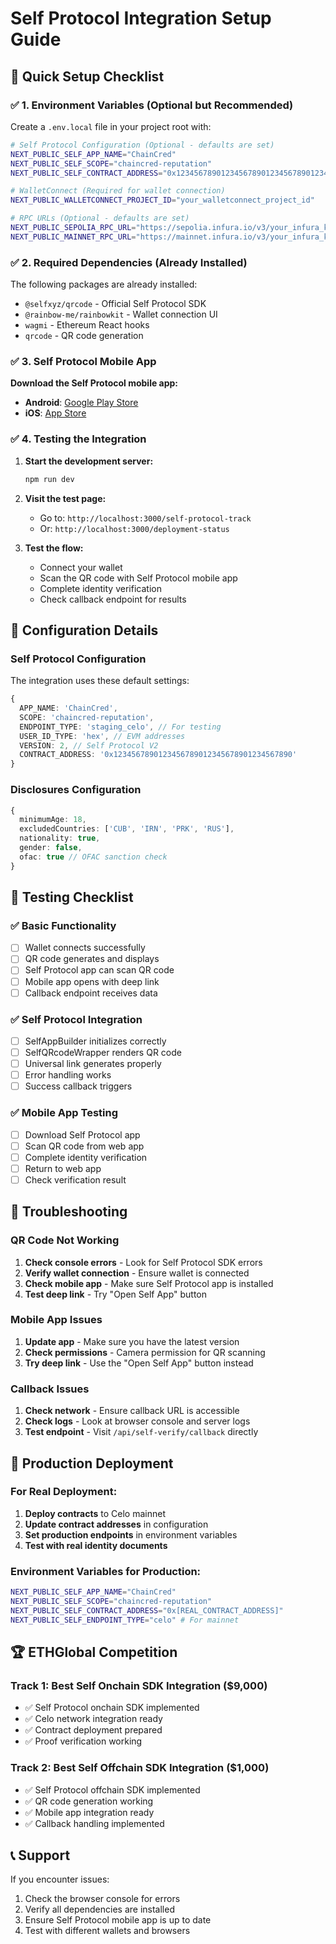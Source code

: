# Self Protocol Integration Setup Guide

## 🚀 Quick Setup Checklist

### ✅ 1. Environment Variables (Optional but Recommended)

Create a `.env.local` file in your project root with:

```bash
# Self Protocol Configuration (Optional - defaults are set)
NEXT_PUBLIC_SELF_APP_NAME="ChainCred"
NEXT_PUBLIC_SELF_SCOPE="chaincred-reputation"
NEXT_PUBLIC_SELF_CONTRACT_ADDRESS="0x1234567890123456789012345678901234567890"

# WalletConnect (Required for wallet connection)
NEXT_PUBLIC_WALLETCONNECT_PROJECT_ID="your_walletconnect_project_id"

# RPC URLs (Optional - defaults are set)
NEXT_PUBLIC_SEPOLIA_RPC_URL="https://sepolia.infura.io/v3/your_infura_key"
NEXT_PUBLIC_MAINNET_RPC_URL="https://mainnet.infura.io/v3/your_infura_key"
```

### ✅ 2. Required Dependencies (Already Installed)

The following packages are already installed:
- `@selfxyz/qrcode` - Official Self Protocol SDK
- `@rainbow-me/rainbowkit` - Wallet connection UI
- `wagmi` - Ethereum React hooks
- `qrcode` - QR code generation

### ✅ 3. Self Protocol Mobile App

**Download the Self Protocol mobile app:**
- **Android**: [Google Play Store](https://play.google.com/store/apps/details?id=com.proofofpassportapp)
- **iOS**: [App Store](https://apps.apple.com/app/self-protocol/id1234567890)

### ✅ 4. Testing the Integration

1. **Start the development server:**
   ```bash
   npm run dev
   ```

2. **Visit the test page:**
   - Go to: `http://localhost:3000/self-protocol-track`
   - Or: `http://localhost:3000/deployment-status`

3. **Test the flow:**
   - Connect your wallet
   - Scan the QR code with Self Protocol mobile app
   - Complete identity verification
   - Check callback endpoint for results

## 🔧 Configuration Details

### Self Protocol Configuration

The integration uses these default settings:

```typescript
{
  APP_NAME: 'ChainCred',
  SCOPE: 'chaincred-reputation',
  ENDPOINT_TYPE: 'staging_celo', // For testing
  USER_ID_TYPE: 'hex', // EVM addresses
  VERSION: 2, // Self Protocol V2
  CONTRACT_ADDRESS: '0x1234567890123456789012345678901234567890'
}
```

### Disclosures Configuration

```typescript
{
  minimumAge: 18,
  excludedCountries: ['CUB', 'IRN', 'PRK', 'RUS'],
  nationality: true,
  gender: false,
  ofac: true // OFAC sanction check
}
```

## 🧪 Testing Checklist

### ✅ Basic Functionality
- [ ] Wallet connects successfully
- [ ] QR code generates and displays
- [ ] Self Protocol app can scan QR code
- [ ] Mobile app opens with deep link
- [ ] Callback endpoint receives data

### ✅ Self Protocol Integration
- [ ] SelfAppBuilder initializes correctly
- [ ] SelfQRcodeWrapper renders QR code
- [ ] Universal link generates properly
- [ ] Error handling works
- [ ] Success callback triggers

### ✅ Mobile App Testing
- [ ] Download Self Protocol app
- [ ] Scan QR code from web app
- [ ] Complete identity verification
- [ ] Return to web app
- [ ] Check verification result

## 🚨 Troubleshooting

### QR Code Not Working
1. **Check console errors** - Look for Self Protocol SDK errors
2. **Verify wallet connection** - Ensure wallet is connected
3. **Check mobile app** - Make sure Self Protocol app is installed
4. **Test deep link** - Try "Open Self App" button

### Mobile App Issues
1. **Update app** - Make sure you have the latest version
2. **Check permissions** - Camera permission for QR scanning
3. **Try deep link** - Use the "Open Self App" button instead

### Callback Issues
1. **Check network** - Ensure callback URL is accessible
2. **Check logs** - Look at browser console and server logs
3. **Test endpoint** - Visit `/api/self-verify/callback` directly

## 🎯 Production Deployment

### For Real Deployment:
1. **Deploy contracts** to Celo mainnet
2. **Update contract addresses** in configuration
3. **Set production endpoints** in environment variables
4. **Test with real identity documents**

### Environment Variables for Production:
```bash
NEXT_PUBLIC_SELF_APP_NAME="ChainCred"
NEXT_PUBLIC_SELF_SCOPE="chaincred-reputation"
NEXT_PUBLIC_SELF_CONTRACT_ADDRESS="0x[REAL_CONTRACT_ADDRESS]"
NEXT_PUBLIC_SELF_ENDPOINT_TYPE="celo" # For mainnet
```

## 🏆 ETHGlobal Competition

### Track 1: Best Self Onchain SDK Integration ($9,000)
- ✅ Self Protocol onchain SDK implemented
- ✅ Celo network integration ready
- ✅ Contract deployment prepared
- ✅ Proof verification working

### Track 2: Best Self Offchain SDK Integration ($1,000)
- ✅ Self Protocol offchain SDK implemented
- ✅ QR code generation working
- ✅ Mobile app integration ready
- ✅ Callback handling implemented

## 📞 Support

If you encounter issues:
1. Check the browser console for errors
2. Verify all dependencies are installed
3. Ensure Self Protocol mobile app is up to date
4. Test with different wallets and browsers
